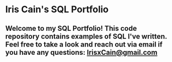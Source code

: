 # Iris Cain's SQL Portfolio

## Welcome to my SQL Portfolio! This code repository contains examples of SQL I've written. Feel free to take a look and reach out via email if you have any questions: IrisxCain@gmail.com
